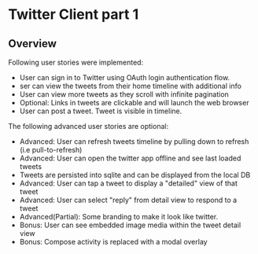 
# Twitter Client part 1

## Overview

Following user stories were implemented:
 * User can sign in to Twitter using OAuth login authentication flow.
 * ser can view the tweets from their home timeline with additional info
 * User can view more tweets as they scroll with infinite pagination
 * Optional: Links in tweets are clickable and will launch the web browser 
 * User can post a tweet. Tweet is visible in timeline.

The following advanced user stories are optional:

 * Advanced: User can refresh tweets timeline by pulling down to refresh (i.e pull-to-refresh)
 * Advanced: User can open the twitter app offline and see last loaded tweets
 * Tweets are persisted into sqlite and can be displayed from the local DB
 * Advanced: User can tap a tweet to display a "detailed" view of that tweet
 * Advanced: User can select "reply" from detail view to respond to a tweet
 * Advanced(Partial): Some branding to make it look like twitter.
 * Bonus: User can see embedded image media within the tweet detail view
 * Bonus: Compose activity is replaced with a modal overlay


